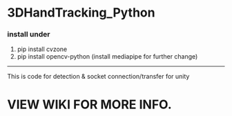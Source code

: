 # 3DHandTracking_Python  
### install under
1. pip install cvzone  
2. pip install opencv-python
(install mediapipe for further change)
---

This is code for detection & socket connection/transfer for unity

# VIEW WIKI FOR MORE INFO.
